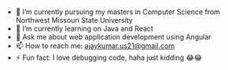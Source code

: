 ### 
- 🔭 I’m currently pursuing my masters in Computer Science from Northwest Missouri State University
- 🌱 I’m currently learning on Java and React
- 💬 Ask me about web application development using Angular
- 📫 How to reach me: ajaykumar.us21@gmail.com
- ⚡ Fun fact: I love debugging code, haha just kidding 😂😂

<!--
**AjayKumar1403/AjayKumar1403** is a ✨ _special_ ✨ repository because its `README.md` (this file) appears on your GitHub profile.

Here are some ideas to get you started:


-->
